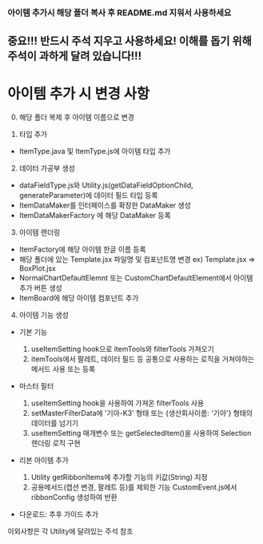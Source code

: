 ### 아이템 추가시 해당 폴더 복사 후 README.md 지워서 사용하세요
## 중요!!! 반드시 주석 지우고 사용하세요! 이해를 돕기 위해 주석이 과하게 달려 있습니다!!!

# 아이템 추가 시 변경 사항

0. 해당 폴더 복제 후 아이템 이름으로 변경

1. 타입 추가
  - ItemType.java 및 ItemType.js에 아이템 타입 추가

2. 데이터 가공부 생성
  - dataFieldType.js와 Utility.js(getDataFieldOptionChild, generateParameter)에 데이터 필드 타입 등록
  - ItemDataMaker를 인터페이스를 확장한 DataMaker 생성
  - ItemDataMakerFactory 에 해당 DataMaker 등록

3. 아이템 렌더링
  - ItemFactory에 해당 아이템 한글 이름 등록
  - 해당 폴더에 있는 Template.jsx 파일명 및 컴포넌트명 변경    ex) Template.jsx => BoxPlot.jsx
  - NormalChartDefaultElemnt 또는 CustomChartDefaultElement에서 아이템 추가 버튼 생성
  - ItemBoard에 해당 아이템 컴포넌트 추가

4. 아이템 기능 생성
  - 기본 기능
    1. useItemSetting hook으로 itemTools와 filterTools 가져오기
    2. itemTools에서 팔레트, 데이터 필드 등 공통으로 사용하는 로직을 거쳐야하는 메서드 사용 또는 등록

  - 마스터 필터
    1. useItemSetting hook을 사용하여 가져온 filterTools 사용
    2. setMasterFilterData에 '기아-K3' 형태 또는 {생산회사이름: '기아'} 형태의 데이터를 넘기기
    3. useItemSetting 매개변수 또는 getSelectedItem()을 사용하여 Selection 렌더링 로직 구현

  - 리본 아이템 추가
    1. Utility getRibbonItems에 추가할 기능의 키값(String) 지정
    2. 공용메서드(캡션 변경, 팔레트 등)를 제외한 기능 CustomEvent.js에서 ribbonConfig 생성하여 반환

  - 다운로드: 추후 가이드 추가

  이외사항은 각 Utility에 달려있는 주석 참조